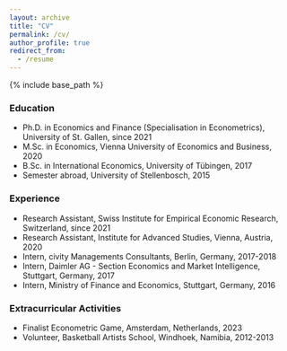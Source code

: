 ```yaml
---
layout: archive
title: "CV"
permalink: /cv/
author_profile: true
redirect_from:
  - /resume
---
```


{% include base_path %}

### Education
* Ph.D. in Economics and Finance (Specialisation in Econometrics), University of St. Gallen, since 2021
* M.Sc. in Economics, Vienna University of Economics and Business, 2020
* B.Sc. in International Economics, University of Tübingen, 2017
* Semester abroad, University of Stellenbosch, 2015

### Experience
* Research Assistant, Swiss Institute for Empirical Economic Research, Switzerland, since 2021
* Research Assistant, Institute for Advanced Studies, Vienna, Austria, 2020
* Intern, civity Managements Consultants, Berlin, Germany, 2017-2018
* Intern, Daimler AG - Section Economics and Market Intelligence, Stuttgart, Germany, 2017
* Intern, Ministry of Finance and Economics, Stuttgart, Germany, 2016

### Extracurricular Activities
* Finalist Econometric Game, Amsterdam, Netherlands, 2023
* Volunteer, Basketball Artists School, Windhoek, Namibia, 2012-2013
